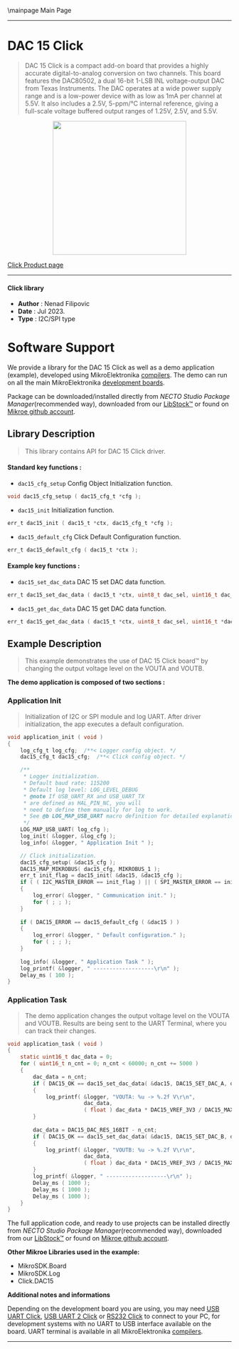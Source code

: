 \mainpage Main Page

---
# DAC 15 Click

> DAC 15 Click is a compact add-on board that provides a highly accurate digital-to-analog conversion on two channels. This board features the DAC80502, a dual 16-bit 1-LSB INL voltage-output DAC from Texas Instruments. The DAC operates at a wide power supply range and is a low-power device with as low as 1mA per channel at 5.5V. It also includes a 2.5V, 5-ppm/°C internal reference, giving a full-scale voltage buffered output ranges of 1.25V, 2.5V, and 5.5V.

<p align="center">
  <img src="https://download.mikroe.com/images/click_for_ide/dac15_click.png" height=300px>
</p>

[Click Product page](https://www.mikroe.com/dac-15-click)

---


#### Click library

- **Author**        : Nenad Filipovic
- **Date**          : Jul 2023.
- **Type**          : I2C/SPI type


# Software Support

We provide a library for the DAC 15 Click
as well as a demo application (example), developed using MikroElektronika
[compilers](https://www.mikroe.com/necto-studio).
The demo can run on all the main MikroElektronika [development boards](https://www.mikroe.com/development-boards).

Package can be downloaded/installed directly from *NECTO Studio Package Manager*(recommended way), downloaded from our [LibStock&trade;](https://libstock.mikroe.com) or found on [Mikroe github account](https://github.com/MikroElektronika/mikrosdk_click_v2/tree/master/clicks).

## Library Description

> This library contains API for DAC 15 Click driver.

#### Standard key functions :

- `dac15_cfg_setup` Config Object Initialization function.
```c
void dac15_cfg_setup ( dac15_cfg_t *cfg );
```

- `dac15_init` Initialization function.
```c
err_t dac15_init ( dac15_t *ctx, dac15_cfg_t *cfg );
```

- `dac15_default_cfg` Click Default Configuration function.
```c
err_t dac15_default_cfg ( dac15_t *ctx );
```

#### Example key functions :

- `dac15_set_dac_data` DAC 15 set DAC data function.
```c
err_t dac15_set_dac_data ( dac15_t *ctx, uint8_t dac_sel, uint16_t dac_data );
```

- `dac15_get_dac_data` DAC 15 get DAC data function.
```c
err_t dac15_get_dac_data ( dac15_t *ctx, uint8_t dac_sel, uint16_t *dac_data );
```

## Example Description

> This example demonstrates the use of DAC 15 Click board™ 
> by changing the output voltage level on the VOUTA and VOUTB.

**The demo application is composed of two sections :**

### Application Init

> Initialization of I2C or SPI module and log UART.
> After driver initialization, the app executes a default configuration.

```c
void application_init ( void )
{
    log_cfg_t log_cfg;  /**< Logger config object. */
    dac15_cfg_t dac15_cfg;  /**< Click config object. */

    /** 
     * Logger initialization.
     * Default baud rate: 115200
     * Default log level: LOG_LEVEL_DEBUG
     * @note If USB_UART_RX and USB_UART_TX 
     * are defined as HAL_PIN_NC, you will 
     * need to define them manually for log to work. 
     * See @b LOG_MAP_USB_UART macro definition for detailed explanation.
     */
    LOG_MAP_USB_UART( log_cfg );
    log_init( &logger, &log_cfg );
    log_info( &logger, " Application Init " );

    // Click initialization.
    dac15_cfg_setup( &dac15_cfg );
    DAC15_MAP_MIKROBUS( dac15_cfg, MIKROBUS_1 );
    err_t init_flag = dac15_init( &dac15, &dac15_cfg );
    if ( ( I2C_MASTER_ERROR == init_flag ) || ( SPI_MASTER_ERROR == init_flag ) )
    {
        log_error( &logger, " Communication init." );
        for ( ; ; );
    }
    
    if ( DAC15_ERROR == dac15_default_cfg ( &dac15 ) )
    {
        log_error( &logger, " Default configuration." );
        for ( ; ; );
    }
    
    log_info( &logger, " Application Task " );
    log_printf( &logger, " -------------------\r\n" );
    Delay_ms ( 100 );
}
```

### Application Task

> The demo application changes the output voltage level on the VOUTA and VOUTB.
> Results are being sent to the UART Terminal, where you can track their changes.

```c
void application_task ( void )
{   
    static uint16_t dac_data = 0;
    for ( uint16_t n_cnt = 0; n_cnt < 60000; n_cnt += 5000 )
    {
        dac_data = n_cnt;
        if ( DAC15_OK == dac15_set_dac_data( &dac15, DAC15_SET_DAC_A, dac_data ) )
        {
            log_printf( &logger, "VOUTA: %u -> %.2f V\r\n", 
                        dac_data, 
                        ( float ) dac_data * DAC15_VREF_3V3 / DAC15_MAX_DAC_DATA );
        }
        
        dac_data = DAC15_DAC_RES_16BIT - n_cnt;
        if ( DAC15_OK == dac15_set_dac_data( &dac15, DAC15_SET_DAC_B, dac_data ) )
        {
            log_printf( &logger, "VOUTB: %u -> %.2f V\r\n", 
                        dac_data, 
                        ( float ) dac_data * DAC15_VREF_3V3 / DAC15_MAX_DAC_DATA );
        }
        log_printf( &logger, " -------------------\r\n" );
        Delay_ms ( 1000 );
        Delay_ms ( 1000 );
        Delay_ms ( 1000 );
    }
}
```

The full application code, and ready to use projects can be installed directly from *NECTO Studio Package Manager*(recommended way), downloaded from our [LibStock&trade;](https://libstock.mikroe.com) or found on [Mikroe github account](https://github.com/MikroElektronika/mikrosdk_click_v2/tree/master/clicks).

**Other Mikroe Libraries used in the example:**

- MikroSDK.Board
- MikroSDK.Log
- Click.DAC15

**Additional notes and informations**

Depending on the development board you are using, you may need
[USB UART Click](https://www.mikroe.com/usb-uart-click),
[USB UART 2 Click](https://www.mikroe.com/usb-uart-2-click) or
[RS232 Click](https://www.mikroe.com/rs232-click) to connect to your PC, for
development systems with no UART to USB interface available on the board. UART
terminal is available in all MikroElektronika
[compilers](https://shop.mikroe.com/compilers).

---
